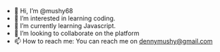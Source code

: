 - 👋 Hi, I’m @mushy68
- 👀 I’m interested in learning coding.
- 🌱 I’m currently learning Javascript.
- 💞️ I’m looking to collaborate on the platform
- 📫 How to reach me: You can reach me on dennymushy@gmail.com

<!---
mushy68/mushy68 is a ✨ special ✨ repository because its `README.md` (this file) appears on your GitHub profile.
You can click the Preview link to take a look at your changes.
--->
